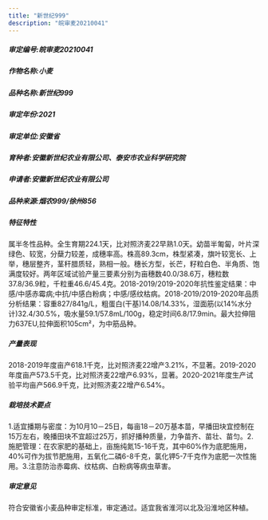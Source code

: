 ```yaml
---
title: "新世纪999"
description: "皖审麦20210041"
---
```

##### 审定编号:皖审麦20210041

##### 作物名称:小麦

##### 品种名称:新世纪999

##### 审定年份:2021

##### 审定单位:安徽省

##### 育种者:安徽新世纪农业有限公司、泰安市农业科学研究院

##### 申请者:安徽新世纪农业有限公司

##### 品种来源:烟农999/徐州856

##### 特征特性
属半冬性品种。全生育期224.1天，比对照济麦22早熟1.0天。幼苗半匍匐，叶片深绿色、较宽，分蘖力较差，成穗率高。株高89.3cm，株型紧凑，旗叶较宽长、上举，穗层整齐，茎秆腊质轻，熟相一般。穗长方型，长芒，籽粒白色、半角质、饱满度较好。两年区域试验产量三要素分别为亩穗数40.0/38.6万，穗粒数37.8/36.9粒，千粒重46.6/45.4克。2018-2019/2019-2020年抗性鉴定结果：中感/中感赤霉病;中抗/中感白粉病；中感/感纹枯病。2018-2019/2019-2020年品质分析结果：容重827/841g/L，粗蛋白(干基)14.08/14.33%，湿面筋(以14%水分计)32.4/30.5%，吸水量59.1/57.8mL/100g，稳定时间6.8/17.9min。最大拉伸阻力637EU,拉伸面积105cm²，为中筋品种。

##### 产量表现
2018-2019年度亩产618.1千克，比对照济麦22增产3.21%，不显著。2019-2020年度亩产573.5千克，比对照济麦22增产6.93%，显著。2020-2021年度生产试验平均亩产566.9千克，比对照济麦22增产6.54%。

##### 栽培技术要点
1.适宜播期与密度：为10月10－25日，每亩18－20万基本苗，早播田块宜控制在15万左右，晚播田块不宜超过25万，抓好播种质量，力争苗齐、苗壮、苗匀。2.施肥管理：在农家肥的基础上，亩施纯氮15-16千克，其中60%作为底肥施用，40%可作为拔节肥施用，五氧化二磷6-8千克，氯化钾5-7千克作为底肥一次性施用。3.注意防治赤霉病、纹枯病、白粉病等病虫草害。

##### 审定意见
符合安徽省小麦品种审定标准，审定通过。适宜我省淮河以北及沿淮地区种植。
